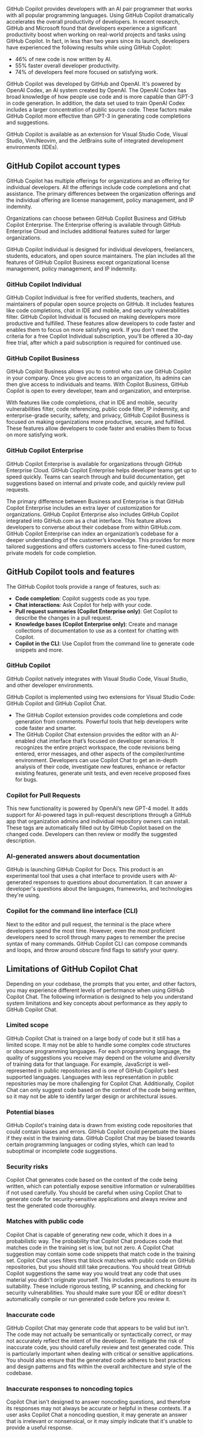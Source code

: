 GitHub Copilot provides developers with an AI pair programmer that works with all popular programming languages. Using GitHub Copilot dramatically accelerates the overall productivity of developers. In recent research, GitHub and Microsoft found that developers experience a significant productivity boost when working on real-world projects and tasks using GitHub Copilot. In fact, in less than two years since its launch, developers have experienced the following results while using GitHub Copilot:

- 46% of new code is now written by AI.
- 55% faster overall developer productivity.
- 74% of developers feel more focused on satisfying work.

GitHub Copilot was developed by GitHub and OpenAI. It's powered by OpenAI Codex, an AI system created by OpenAI. The OpenAI Codex has broad knowledge of how people use code and is more capable than GPT-3 in code generation. In addition, the data set used to train OpenAI Codex includes a larger concentration of public source code. These factors make GitHub Copilot more effective than GPT-3 in generating code completions and suggestions.

GitHub Copilot is available as an extension for Visual Studio Code, Visual Studio, Vim/Neovim, and the JetBrains suite of integrated development environments (IDEs).

## GitHub Copilot account types

GitHub Copilot has multiple offerings for organizations and an offering for individual developers. All the offerings include code completions and chat assistance. The primary differences between the organization offerings and the individual offering are license management, policy management, and IP indemnity.

Organizations can choose between GitHub Copilot Business and GitHub Copilot Enterprise. The Enterprise offering is available through GitHub Enterprise Cloud and includes additional features suited for larger organizations.

GitHub Copilot Individual is designed for individual developers, freelancers, students, educators, and open source maintainers. The plan includes all the features of GitHub Copilot Business except organizational license management, policy management, and IP indemnity.

### GitHub Copilot Individual

GitHub Copilot Individual is free for verified students, teachers, and maintainers of popular open source projects on GitHub. It includes features like code completions, chat in IDE and mobile, and security vulnerabilities filter. GitHub Copilot Individual is focused on making developers more productive and fulfilled. These features allow developers to code faster and enables them to focus on more satisfying work. If you don't meet the criteria for a free Copilot Individual subscription, you'll be offered a 30-day free trial, after which a paid subscription is required for continued use.

### GitHub Copilot Business

GitHub Copilot Business allows you to control who can use GitHub Copilot in your company. Once you give access to an organization, its admins can then give access to individuals and teams. With Copilot Business, GitHub Copilot is open to every developer, team and organization, and enterprise.

With features like code completions, chat in IDE and mobile, security vulnerabilities filter, code referencing, public code filter, IP indemnity, and enterprise-grade security, safety, and privacy, GitHub Copilot Business is focused on making organizations more productive, secure, and fulfilled. These features allow developers to code faster and enables them to focus on more satisfying work.

### GitHub Copilot Enterprise

GitHub Copilot Enterprise is available for organizations through GitHub Enterprise Cloud. GitHub Copilot Enterprise helps developer teams get up to speed quickly. Teams can search through and build documentation, get suggestions based on internal and private code, and quickly review pull requests.

The primary difference between Business and Enterprise is that GitHub Copilot Enterprise includes an extra layer of customization for organizations. GitHub Copilot Enterprise also includes GitHub Copilot integrated into GitHub.com as a chat interface. This feature allows developers to converse about their codebase from within GitHub.com. GitHub Copilot Enterprise can index an organization’s codebase for a deeper understanding of the customer’s knowledge. This provides for more tailored suggestions and offers customers access to fine-tuned custom, private models for code completion.

## GitHub Copilot tools and features

The GitHub Copilot tools provide a range of features, such as:

- **Code completion**: Copilot suggests code as you type.
- **Chat interactions**: Ask Copilot for help with your code.
- **Pull request summaries (Copilot Enterprise only)**: Get Copilot to describe the changes in a pull request.
- **Knowledge bases (Copilot Enterprise only)**: Create and manage collections of documentation to use as a context for chatting with Copilot.
- **Copilot in the CLI**: Use Copilot from the command line to generate code snippets and more.

### GitHub Copilot

GitHub Copilot natively integrates with Visual Studio Code, Visual Studio, and other developer environments.

GitHub Copilot is implemented using two extensions for Visual Studio Code: GitHub Copilot and GitHub Copilot Chat.

- The GitHub Copilot extension provides code completions and code generation from comments. Powerful tools that help developers write code faster and smarter.
- The GitHub Copilot Chat extension provides the editor with an AI-enabled chat interface that’s focused on developer scenarios. It recognizes the entire project workspace, the code revisions being entered, error messages, and other aspects of the compiler/runtime environment. Developers can use Copilot Chat to get an in-depth analysis of their code, investigate new features, enhance or refactor existing features, generate unit tests, and even receive proposed fixes for bugs.

### Copilot for Pull Requests

This new functionality is powered by OpenAI’s new GPT-4 model. It adds support for AI-powered tags in pull-request descriptions through a GitHub app that organization admins and individual repository owners can install. These tags are automatically filled out by GitHub Copilot based on the changed code. Developers can then review or modify the suggested description.

### AI-generated answers about documentation

GitHub is launching GitHub Copilot for Docs. This product is an experimental tool that uses a chat interface to provide users with AI-generated responses to questions about documentation. It can answer a developer's questions about the languages, frameworks, and technologies they're using.

### Copilot for the command line interface (CLI)

Next to the editor and pull request, the terminal is the place where developers spend the most time. However, even the most proficient developers need to scroll through many pages to remember the precise syntax of many commands. GitHub Copilot CLI can compose commands and loops, and throw around obscure find flags to satisfy your query.

## Limitations of GitHub Copilot Chat

Depending on your codebase, the prompts that you enter, and other factors, you may experience different levels of performance when using GitHub Copilot Chat. The following information is designed to help you understand system limitations and key concepts about performance as they apply to GitHub Copilot Chat.

### Limited scope

GitHub Copilot Chat is trained on a large body of code but it still has a limited scope. It may not be able to handle some complex code structures or obscure programming languages. For each programming language, the quality of suggestions you receive may depend on the volume and diversity of training data for that language. For example, JavaScript is well-represented in public repositories and is one of GitHub Copilot's best supported languages. Languages with less representation in public repositories may be more challenging for Copilot Chat. Additionally, Copilot Chat can only suggest code based on the context of the code being written, so it may not be able to identify larger design or architectural issues.

### Potential biases

GitHub Copilot's training data is drawn from existing code repositories that could contain biases and errors. GitHub Copilot could perpetuate the biases if they exist in the training data. GitHub Copilot Chat may be biased towards certain programming languages or coding styles, which can lead to suboptimal or incomplete code suggestions.

### Security risks

Copilot Chat generates code based on the context of the code being written, which can potentially expose sensitive information or vulnerabilities if not used carefully. You should be careful when using Copilot Chat to generate code for security-sensitive applications and always review and test the generated code thoroughly.

### Matches with public code

Copilot Chat is capable of generating new code, which it does in a probabilistic way. The probability that Copilot Chat produces code that matches code in the training set is low, but not zero. A Copilot Chat suggestion may contain some code snippets that match code in the training set. Copilot Chat uses filters that block matches with public code on GitHub repositories, but you should still take precautions. You should treat GitHub Copilot suggestions the same way you would treat any code that uses material you didn't originate yourself. This includes precautions to ensure its suitability. These include rigorous testing, IP scanning, and checking for security vulnerabilities. You should make sure your IDE or editor doesn't automatically compile or run generated code before you review it.

### Inaccurate code

GitHub Copilot Chat may generate code that appears to be valid but isn't. The code may not actually be semantically or syntactically correct, or may not accurately reflect the intent of the developer. To mitigate the risk of inaccurate code, you should carefully review and test generated code. This is particularly important when dealing with critical or sensitive applications. You should also ensure that the generated code adheres to best practices and design patterns and fits within the overall architecture and style of the codebase.

### Inaccurate responses to noncoding topics

Copilot Chat isn't designed to answer noncoding questions, and therefore its responses may not always be accurate or helpful in these contexts. If a user asks Copilot Chat a noncoding question, it may generate an answer that is irrelevant or nonsensical, or it may simply indicate that it's unable to provide a useful response.
